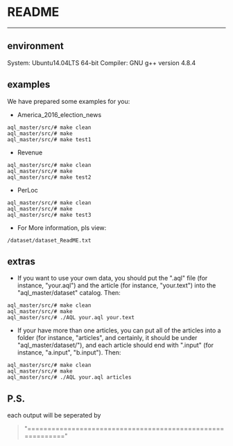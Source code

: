 # README

---
## environment
System: Ubuntu14.04LTS 64-bit
Compiler: GNU g++ version 4.8.4

## examples
We have prepared some examples for you:
+ America_2016_election_news
```
aql_master/src/# make clean
aql_master/src/# make
aql_master/src/# make test1
```
+ Revenue
```
aql_master/src/# make clean
aql_master/src/# make
aql_master/src/# make test2
```
+ PerLoc
```
aql_master/src/# make clean
aql_master/src/# make
aql_master/src/# make test3
```

+ For More information, pls view:
```
/dataset/dataset_ReadME.txt
```

## extras

+ If you want to use your own data, you should put the ".aql" file (for instance, "your.aql") and the article (for instance, "your.text") into the "aql_master/dataset" catalog. Then:
```
aql_master/src/# make clean
aql_master/src/# make
aql_master/src/# ./AQL your.aql your.text
```

+ If your have more than one articles, you can put all of the articles into a folder (for instance, "articles", and certainly, it should be under "aql_master/dataset/"), and each article should end with ".input" (for instance, "a.input", "b.input"). Then:
```
aql_master/src/# make clean
aql_master/src/# make
aql_master/src/# ./AQL your.aql articles
```

## P.S.
each output will be seperated by 
> "==========================================================="
